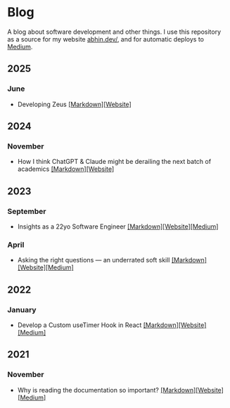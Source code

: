 # Blog

A blog about software development and other things. I use this repository as a source for my website [abhin.dev/](https://www.abhin.dev/blog), and for automatic deploys to [Medium](https://www.medium.com/@abhinr).

## 2025

### June

- Developing Zeus [[Markdown]](posts/2025/06/zeus.md)[[Website]](https://www.abhin.dev/blog/zeus)


## 2024

### November

- How I think ChatGPT & Claude might be derailing the next batch of academics [[Markdown]](posts/2024/11/chatgpt-claude-derailed-semester.md)[[Website]](https://www.abhin.dev/blog/chatgpt-claude-derailed-semester)


## 2023

### September

- Insights as a 22yo Software Engineer [[Markdown]](posts/2023/09/insights-as-a-22yo-software-engineer.md)[[Website]](https://www.abhin.dev/blog/insights-as-a-22yo-software-engineer)[[Medium]](https://medium.com/design-bootcamp/insights-as-a-22yo-software-engineer-d3b8a79c585b)

### April

- Asking the right questions — an underrated soft skill [[Markdown]](posts/2023/04/asking-the-right-questions.md)[[Website]](https://www.abhin.dev/blog/asking-the-right-questions)[[Medium]](https://medium.com/design-bootcamp/asking-the-right-questions-an-underrated-soft-skill-62bc5ca80013)


## 2022

### January

- Develop a Custom useTimer Hook in React [[Markdown]](posts/2022/01/custom-usetimer-hook-in-react.md)[[Website]](https://www.abhin.dev/blog/custom-usetimer-hook-in-react)[[Medium]](https://javascript.plainenglish.io/developing-a-custom-usetimer-hook-in-react-18585ea3d24)


## 2021

### November

- Why is reading the documentation so important? [[Markdown]](posts/2021/11/reading-the-documentation-important.md)[[Website]](https://www.abhin.dev/blog/reading-the-documentation-important)[[Medium]](https://javascript.plainenglish.io/reading-the-documentation-important-5cf50bab0c9f)


